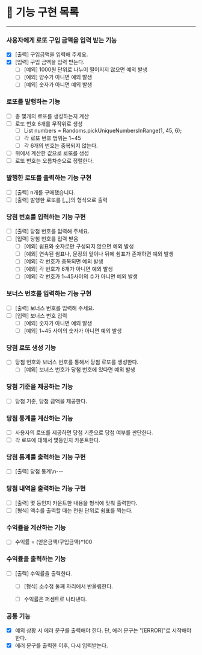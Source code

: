 # 🚀 기능 구현 목록

---

### 사용자에게 로또 구입 금액을 입력 받는 기능
- [X] [출력] 구입금액을 입력해 주세요.
- [X] [입력] 구입 금액을 입력 받는다.
    - [ ] [예외] 1000원 단위로 나누어 떨어지지 않으면 예외 발생
    - [ ] [예외] 양수가 아니면 예외 발생
    - [ ] [예외] 숫자가 아니면 예외 발생

### 로또를 발행하는 기능
- [ ] 총 몇개의 로또를 생성하는지 계산
- [ ] 로또 번호 6개를 무작위로 생성
    - [ ] List<Integer> numbers = Randoms.pickUniqueNumbersInRange(1, 45, 6);
    - [ ] 각 로또 번호 범위는 1~45
    - [ ] 각 6개의 번호는 중복되지 않는다.
- [ ] 위에서 계산한 값으로 로또를 생성
- [ ] 로또 번호는 오름차순으로 정렬한다.

### 발행한 로또를 출력하는 기능 구현
- [ ] [출력] n개를 구매했습니다.
- [ ] [출력] 발행한 로또를 [,,,]의 형식으로 출력

### 당첨 번호를 입력하는 기능 구현
- [ ] [출력] 당첨 번호를 입력해 주세요.
- [ ] [입력] 당첨 번호를 입력 받음
  - [ ] [예외] 쉼표와 숫자로만 구성되지 않으면 예외 발생
  - [ ] [예외] 연속된 쉼표나, 문장의 앞이나 뒤에 쉼표가 존재하면 예외 발생
  - [ ] [예외] 각 번호가 중복되면 예외 발생
  - [ ] [예외] 각 번호가 6개가 아니면 예외 발생
  - [ ] [예외] 각 번호가 1~45사이의 수가 아니면 예외 발생

### 보너스 번호를 입력하는 기능 구현
- [ ] [출력] 보너스 번호를 입력해 주세요.
- [ ] [입력] 보너스 번호 입력
  - [ ] [예외] 숫자가 아니면 예외 발생
  - [ ] [예외] 1~45 사이의 숫자가 아니면 예외 발생

### 당첨 로또 생성 기능
- [ ] 당첨 번호와 보너스 번호를 통해서 당첨 로또를 생성한다.
    - [ ] [예외] 보너스 번호가 당첨 번호에 있다면 예외 발생

### 당첨 기준을 제공하는 기능
- [ ] 당첨 기준, 당첨 금액을 제공한다.

### 당첨 통계를 계산하는 기능
- [ ] 사용자의 로또를 제공하면 당첨 기준으로 당첨 여부를 판단한다.
- [ ] 각 로또에 대해서 몇등인지 카운트한다.

### 당첨 통계를 출력하는 기능 구현
- [ ] [출력] 당첨 통계\n---

### 당첨 내역을 출력하는 기능 구현
- [ ] [출력] 몇 등인지 카운트한 내용을 형식에 맞춰 출력한다.
- [ ] [형식] 액수를 출력할 때는 천원 단위로 쉼표를 찍는다.

### 수익률을 계산하는 기능
- [ ] 수익률 = (얻은금액/구입금액)*100


### 수익률을 출력하는 기능
- [ ] [출력] 수익률을 출력한다.
    - [ ] [형식] 소수점 둘째 자리에서 반올림한다.
    - [ ] 수익률은 퍼센트로 나타낸다.


### 공통 기능
- [X] 예외 상황 시 에러 문구를 출력해야 한다. 단, 에러 문구는 "[ERROR]"로 시작해야 한다.
- [X] 에러 문구를 출력한 이후, 다시 입력받는다.